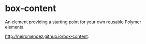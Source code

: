 # box-content

An element providing a starting point for your own reusable Polymer elements.

http://neiromendez.github.io/box-content.